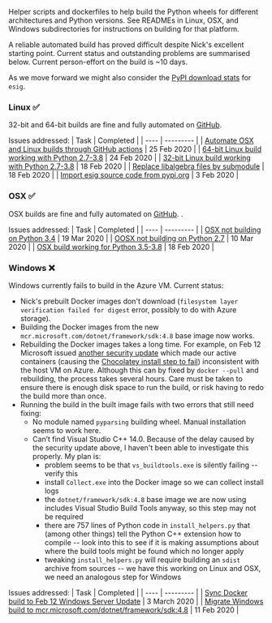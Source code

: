 Helper scripts and dockerfiles to help build the Python wheels for different architectures and Python versions. See READMEs in Linux, OSX, and Windows subdirectories for instructions on building for that platform.

A reliable automated build has proved difficult despite Nick's excellent starting point. Current status and outstanding problems are summarised below. Current person-effort on the build is ~10 days.

As we move forward we might also consider the [PyPI download stats](https://pypistats.org/packages/esig) for `esig`.

### Linux :white_check_mark:

32-bit and 64-bit builds are fine and fully automated on [GitHub](https://github.com/alan-turing-institute/esig/actions?query=workflow%3Abuild-Linux).

Issues addressed:
| Task | Completed |
| ---- | --------- |
| [Automate OSX and Linux builds through GitHub actions](https://github.com/alan-turing-institute/esig/issues/18) | 25 Feb 2020 |
| [64-bit Linux build working with Python 2.7-3.8]() | 24 Feb 2020 |
| [32-bit Linux build working with Python 2.7-3.8](https://github.com/alan-turing-institute/esig/issues/14) | 18 Feb 2020 |
| [Replace libalgebra files by submodule](https://github.com/alan-turing-institute/esig/issues/6) | 18 Feb 2020 |
| [Import esig source code from pypi.org](https://github.com/alan-turing-institute/esig/issues/5) | 3 Feb 2020 |

### OSX :white_check_mark:

OSX builds are fine and fully automated on [GitHub](https://github.com/alan-turing-institute/esig/actions?query=workflow%3Abuild-OSX).
.

Issues addressed:
| Task | Completed |
| ---- | --------- |
| [OSX not building on Python 3.4](https://github.com/alan-turing-institute/esig/issues/26) | 19 Mar 2020 |
| [OOSX not building on Python 2.7](https://github.com/alan-turing-institute/esig/issues/23) | 10 Mar 2020 |
| [OSX build working for Python 3.5-3.8](https://github.com/alan-turing-institute/esig/issues/16) | 18 Feb 2020 |

### Windows :x:

Windows currently fails to build in the Azure VM. Current status:

- Nick's prebuilt Docker images don't download (``filesystem layer verification failed for digest`` error, possibly to do with Azure storage).
- Building the Docker images from the new `mcr.microsoft.com/dotnet/framework/sdk:4.8` base image now works.
- Rebuilding the Docker images takes a long time. For example, on Feb 12 Microsoft issued [another security update](https://support.microsoft.com/en-us/help/4542617/you-might-encounter-issues-when-using-windows-server-containers-with-t) which made our active containers (causing the [Chocolatey install step to fail](https://social.msdn.microsoft.com/Forums/en-US/a2a8dd7c-09ad-4227-b6c7-4e11e4227e58/7zip-from-choco-not-working-anymore-after-last-update-of-servercoreltsc2019?forum=windowscontainers)) inconsistent with the host VM on Azure. Although this can by fixed by `docker --pull` and rebuilding, the process takes several hours. Care must be taken to ensure there is enough disk space to run the build, or risk having to redo the build more than once.
- Running the build in the built image fails with two errors that still need fixing:
  - No module named `pyparsing` building wheel. Manual installation seems to work here.
  - Can’t find Visual Studio C++ 14.0. Because of the delay caused by the security update above, I haven't been able to investigate this properly. My plan is:
    - problem seems to be that `vs_buildtools.exe` is silently failing -- verify this
    - install `Collect.exe` into the Docker image so we can collect install logs 
    - the `dotnet/framework/sdk:4.8` base image we are now using includes Visual Studio Build Tools anyway, so this step may not be required
    - there are 757 lines of Python code in `install_helpers.py` that (among other things) tell the Python C++ extension how to compile -- look into this to see if it is making assumptions about where the build tools might be found which no longer apply
    - tweaking `install_helpers.py` will require building an `sdist` archive from sources -- we have this working on Linux and OSX, we need an analogous step for Windows

Issues addressed:
| Task | Completed |
| ---- | --------- |
| [Sync Docker build to Feb 12 Windows Server Update](https://github.com/alan-turing-institute/esig/issues/25) | 3 March 2020 |
| [Migrate Windows build to mcr.microsoft.com/dotnet/framework/sdk:4.8](https://github.com/alan-turing-institute/esig/issues/20) | 11 Feb 2020 |  
